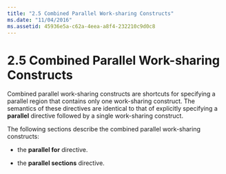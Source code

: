 ```yaml
---
title: "2.5 Combined Parallel Work-sharing Constructs"
ms.date: "11/04/2016"
ms.assetid: 45936e5a-c62a-4eea-a8f4-232210c9d0c8
---
```

# 2.5 Combined Parallel Work-sharing Constructs

Combined parallel work-sharing constructs are shortcuts for specifying a parallel region that contains only one work-sharing construct. The semantics of these directives are identical to that of explicitly specifying a **parallel** directive followed by a single work-sharing construct.

The following sections describe the combined parallel work-sharing constructs:

- the **parallel for** directive.

- the **parallel sections** directive.
